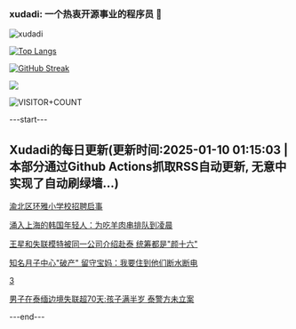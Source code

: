 ### xudadi: 一个热衷开源事业的程序员 👋

![xudadi](https://github-readme-stats-git-masterorgs-github-readme-stats-team.vercel.app/api?username=xudadi)

[![Top Langs](https://github-readme-stats.vercel.app/api/top-langs/?username=xudadi)](https://github.com/anuraghazra/github-readme-stats)

[![GitHub Streak](https://streak-stats.demolab.com?user=xudadi&locale=zh_Hans)](https://git.io/streak-stats)

![](https://raw.githubusercontent.com/xudadi/xudadi/main/assets/github-contribution-grid-snake.svg)

![VISITOR+COUNT](https://komarev.com/ghpvc/?username=xudadi&label=VISITOR+COUNT)


---start---

## Xudadi的每日更新(更新时间:2025-01-10 01:15:03 | 本部分通过Github Actions抓取RSS自动更新, 无意中实现了自动刷绿墙...)

[渝北区环雅小学校招聘启事](https://www.gongkaoleida.com/article/2260702)

[涌入上海的韩国年轻人：为吃羊肉串排队到凌晨](https://m.163.com/news/article/JLFTDN68053469M5.html)

[王星和失联模特被同一公司介绍赴泰 统筹都是"颜十六"](https://m.163.com/news/article/JLFT78870001899N.html)

[知名月子中心"破产" 留守宝妈：我要住到他们断水断电](https://m.163.com/news/article/JLFO78NC05199DKK.html)

[3](https://m.163.com/touch/news/sub/domestic)

[男子在泰缅边境失联超70天:孩子满半岁 泰警方未立案](https://m.163.com/news/article/JLFNTIJ60514D3UH.html)

---end---
